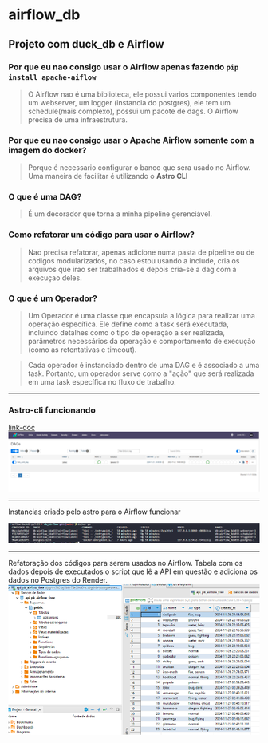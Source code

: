 # airflow_db

## Projeto com duck_db e Airflow

### Por que eu nao consigo usar o Airflow apenas fazendo `pip install apache-aiflow`

>O Airflow nao é uma biblioteca, ele possui varios componentes
tendo um webserver, um logger (instancia do postgres), ele tem um schedule(mais complexo),
possui um pacote de dags.
O Airflow precisa de uma infraestrutura.


### Por que eu nao consigo usar o Apache Airflow somente com a imagem do docker?

>Porque é necessario configurar o banco que sera usado no Airflow.
Uma maneira de facilitar é utilizando o **Astro CLI**

### O que é uma DAG?

>É um decorador que torna a minha pipeline gerenciável.

### Como refatorar um código para usar o Airflow?

> Nao precisa refatorar, apenas adicione numa pasta de pipeline ou de codigos modularizados, no caso estou usando a  include, cria os arquivos que irao ser trabalhados e depois cria-se a dag com a execuçao deles.

### O que é um Operador?

> Um Operador é uma classe que encapsula a lógica para realizar uma operação específica. Ele define como a task será executada, incluindo detalhes como o tipo de operação a ser realizada, parâmetros necessários da operação e comportamento de execução (como as retentativas e timeout).

>Cada operador é instanciado dentro de uma DAG e é associado a uma task. Portanto, um operador serve como a "ação" que será realizada em uma task específica no fluxo de trabalho.

------------------

### Astro-cli funcionando
[link-doc](https://github.com/astronomer/astro-cli)
![Astro_flow](/pictures/astro_flow.png)

-------------------------- 
Instancias criado pelo astro para o Airflow funcionar

![Astro_docker](/pictures/astro_docker.png)

----------------------------
Refatoração dos códigos para serem usados no Airflow.
Tabela com os dados depois de executados o script que lê a API em questão e adiciona os dados no Postgres do Render.
![pokemon_db](/pictures/pokemon_db.png)